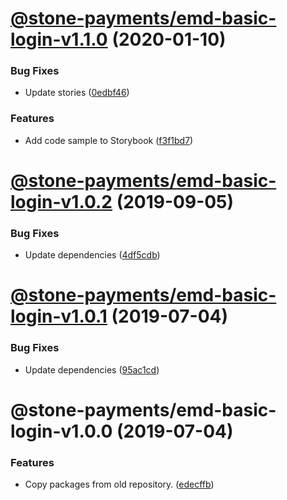 # [@stone-payments/emd-basic-login-v1.1.0](https://github.com/stone-payments/emerald-web-framework/compare/@stone-payments/emd-basic-login-v1.0.2...@stone-payments/emd-basic-login-v1.1.0) (2020-01-10)


### Bug Fixes

* Update stories ([0edbf46](https://github.com/stone-payments/emerald-web-framework/commit/0edbf46))


### Features

* Add code sample to Storybook ([f3f1bd7](https://github.com/stone-payments/emerald-web-framework/commit/f3f1bd7))

# [@stone-payments/emd-basic-login-v1.0.2](https://github.com/stone-payments/emerald-web-framework/compare/@stone-payments/emd-basic-login-v1.0.1...@stone-payments/emd-basic-login-v1.0.2) (2019-09-05)


### Bug Fixes

* Update dependencies ([4df5cdb](https://github.com/stone-payments/emerald-web-framework/commit/4df5cdb))

# [@stone-payments/emd-basic-login-v1.0.1](https://github.com/stone-payments/emerald-web-framework/compare/@stone-payments/emd-basic-login-v1.0.0...@stone-payments/emd-basic-login-v1.0.1) (2019-07-04)


### Bug Fixes

* Update dependencies ([95ac1cd](https://github.com/stone-payments/emerald-web-framework/commit/95ac1cd))

# @stone-payments/emd-basic-login-v1.0.0 (2019-07-04)


### Features

* Copy packages from old repository. ([edecffb](https://github.com/stone-payments/emerald-web-framework/commit/edecffb))
